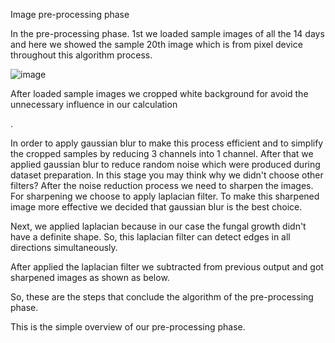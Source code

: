 Image pre-processing phase


In the pre-processing phase. 1st we loaded sample images of all the 14 days and here we showed the sample 20th image which is from pixel device throughout this algorithm process.

![image](https://github.com/user-attachments/assets/65aaf098-0e2f-4bc2-9f08-8867669d34fd)
 
After loaded sample images we cropped white background for avoid the unnecessary influence in our calculation

. 




In order to apply gaussian blur to make this process efficient and to simplify the cropped samples by reducing 3 channels into 1 channel. After that we applied gaussian blur to reduce random noise which were produced during dataset preparation. In this stage you may think why we didn't choose other filters? After the noise reduction process we need to sharpen the images. For sharpening we choose to apply laplacian filter. To make this sharpened image more effective we decided that gaussian blur is the best choice.








Next, we applied laplacian because in our case the fungal growth didn't have a definite shape. So, this laplacian filter can detect edges in all directions simultaneously.



After applied the laplacian filter we subtracted from previous output and got sharpened images as shown as below.





So, these are the steps that conclude the algorithm of the pre-processing phase. 
 
This is the simple overview of our pre-processing phase.
 
	

